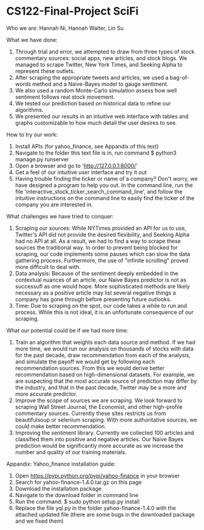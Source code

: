 # CS122-Final-Project SciFi

Who we are:
Hannah Ni, Hannah Walter, Lin Su

What we have done:
1. Through trial and error, we attempted to draw from three types of stock commentary sources: social apps, new articles, and stock blogs. We managed to scrape Twitter, New York Times, and Seeking Alpha to represent these outlets.
2. After scraping the appropriate tweets and articles, we used a bag-of-words method and a Naive-Bayes model to gauge sentiment.
3. We also used a random Monte-Carlo simulation assess how well sentiment follows real stock movement.
4. We tested our prediction based on historical data to refine our algorithms.
5. We presented our results in an intuitive web interface with tables and graphs customizable to how much detail the user desires to see.

How to try our work:
1. Install APIs (for yahoo_finance, see Appandix of this text)
2. Navigate to the folder this text file is in, run command $ python3 manage.py runserver
3. Open a browser and go to 'http://127.0.0.1:8000/'
4. Get a feel of our intuitive user interface and try it out
5. Having trouble finding the ticker or name of a company? Don't worry, we have designed a program to help you out. In the command line, run the file 'interactive_stock_ticker_search_command_line', and follow the intuitive instructions on the command line to easily find the ticker of the company you are interested in.

What challenges we have tried to conquer:
1. Scraping our sources: While NYTimes provided an API for us to use, Twitter's API did not provide the desired flexibility, and Seeking Alpha had no API at all. As a result, we had to find a way to scrape these sources the traditional way. In order to prevent being blocked for scraping, our code implements some pauses which can slow the data gathering process. Furthermore, the use of "infinite scrolling" proved more difficult to deal with.
2. Data analysis: Because of the sentiment deeply embedded in the contextual nuances of an article, our Naive Bayes predictor is not as successufl as one would hope. More sophisticated methods are likely necessary as a positive article may list several negative things a company has gone through before presenting future outlooks.
3. Time: Due to scraping on the spot, our code takes a while to run and process. While this is not ideal, it is an unfortunate consequence of our scraping. 

What our potential could be if we had more time:
1. Train an algorithm that weights each data source and method. If we had more time, we would run our analysis on thousands of stocks with data for the past decade, draw recommendation from each of the analysis, and simulate the payoff we would get by following each recommendation sources. From this we would derive better recommendation based on high-dimensional datasets. For example, we are suspecting that the most accurate source of prediction may differ by the industry, and that in the past decade, Twitter may be a more and more accurate predictor.
2. Improve the scope of sources we are scraping. We look forward to scraping Wall Street Journal, the Economist, and other high-profile commentary sources. Currently these sites restricts us from beautifulsoup or selenium scraping. With more authoritative sources, we could make better recommendation.
3. Improving the sentiment library. Currently we collected 100 articles and classified them into positive and negative articles. Our Naive Bayes prediction would be significantly more accurate as we increase the number and quality of our training materials.

Appandix:
Yahoo_finance installation guide:
1. Open https://pypi.python.org/pypi/yahoo-finance in your browser
2. Search for yahoo-finance-1.4.0.tar.gz on this page
3. Download the installation package
4. Navigate to the download folder in command line
5. Run the command: $ sudo python setup.py install
6. Replace the file yql.py in the folder yahoo-finance-1.4.0 with the attached updated file (there are some bugs in the downloaded package and we fixed them)
